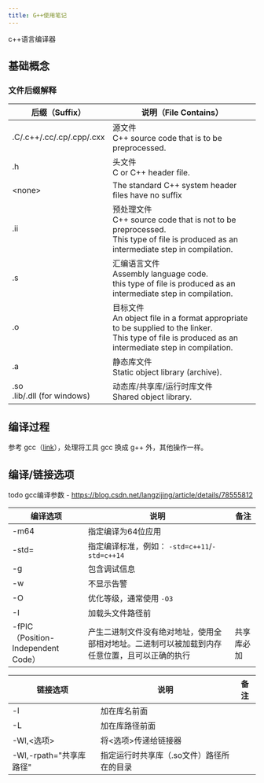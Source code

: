 ```yaml
---
title: G++使用笔记
---
```


c++语言编译器

## 基础概念

### 文件后缀解释

后缀（Suffix） | 说明（File Contains）
--- | ---
.C/.c++/.cc/.cp/.cpp/.cxx| 源文件 <br> C++ source code that is to be preprocessed.
.h | 头文件 <br> C or C++ header file.
\<none\> | The standard C++ system header files have no suffix
.ii | 预处理文件 <br> C++ source code that is not to be preprocessed. <br> This type of file is produced as an intermediate step in compilation.
.s | 汇编语言文件 <br> Assembly language code. <br> this type of file is produced as an intermediate step in compilation.
.o | 目标文件 <br> An object file in a format appropriate to be supplied to the linker. <br> This type of file is produced as an intermediate step in compilation.
.a | 静态库文件 <br> Static object library (archive).
.so<br>.lib/.dll (for windows) | 动态库/共享库/运行时库文件 <br> Shared object library.

## 编译过程

参考 gcc（[link](./gcc.md)），处理将工具 gcc 换成 g++ 外，其他操作一样。

## 编译/链接选项

todo gcc编译参数 - <https://blog.csdn.net/langzijing/article/details/78555812>

编译选项 | 说明 | 备注
--- | --- | ---
-m64 | 指定编译为64位应用
-std= | 指定编译标准，例如： `-std=c++11`/`-std=c++14`
-g | 包含调试信息
-w | 不显示告警
-O | 优化等级，通常使用 `-O3`
-I | 加载头文件路径前
-fPIC <br> （Position-Independent Code） | 产生二进制文件没有绝对地址，使用全部相对地址。二进制可以被加载到内存任意位置，且可以正确的执行 | 共享库必加

链接选项 | 说明 | 备注
--- | --- | ---
-l | 加在库名前面
-L | 加在库路径前面
-Wl,\<选项\> | 将\<选项\>传递给链接器
-Wl,-rpath="共享库路径" | 指定运行时共享库（.so文件）路径所在的目录
